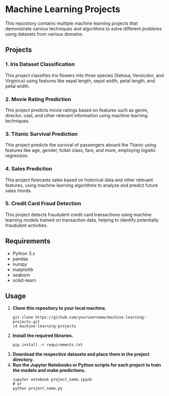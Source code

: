 <h1>Machine Learning Projects</h1>

<p>This repository contains multiple machine learning projects that demonstrate various techniques and algorithms to solve different problems using datasets from various domains.</p>

<h2>Projects</h2>

<h3>1. Iris Dataset Classification</h3>
<p>This project classifies Iris flowers into three species (Setosa, Versicolor, and Virginica) using features like sepal length, sepal width, petal length, and petal width.</p>

<h3>2. Movie Rating Prediction</h3>
<p>This project predicts movie ratings based on features such as genre, director, cast, and other relevant information using machine learning techniques.</p>

<h3>3. Titanic Survival Prediction</h3>
<p>This project predicts the survival of passengers aboard the Titanic using features like age, gender, ticket class, fare, and more, employing logistic regression.</p>

<h3>4. Sales Prediction</h3>
<p>This project forecasts sales based on historical data and other relevant features, using machine learning algorithms to analyze and predict future sales trends.</p>

<h3>5. Credit Card Fraud Detection</h3>
<p>This project detects fraudulent credit card transactions using machine learning models trained on transaction data, helping to identify potentially fraudulent activities.</p>

<h2>Requirements</h2>
<ul>
    <li>Python 3.x</li>
    <li>pandas</li>
    <li>numpy</li>
    <li>matplotlib</li>
    <li>seaborn</li>
    <li>scikit-learn</li>
</ul>

<h2>Usage</h2>
<ol>
    <li><strong>Clone this repository to your local machine.</strong></li>
    <pre><code>git clone https://github.com/yourusername/machine-learning-projects.git
cd machine-learning-projects</code></pre>
    <li><strong>Install the required libraries.</strong></li>
    <pre><code>pip install -r requirements.txt</code></pre>
    <li><strong>Download the respective datasets and place them in the project directory.</strong></li>
    <li><strong>Run the Jupyter Notebooks or Python scripts for each project to train the models and make predictions.</strong></li>
    <pre><code>jupyter notebook project_name.ipynb
# or
python project_name.py</code></pre>
</ol>


